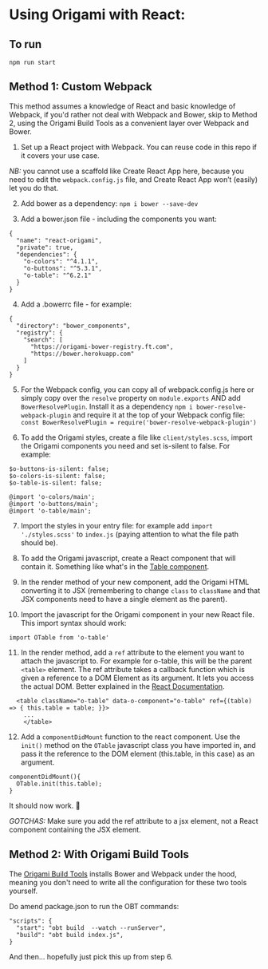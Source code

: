 # Using Origami with React:

## To run

`npm run start`

## Method 1: Custom Webpack
This method assumes a knowledge of React and basic knowledge of Webpack, if you'd rather not deal
with Webpack and Bower, skip to Method 2, using the Origami Build Tools as a convenient layer over
Webpack and Bower.

1. Set up a React project with Webpack. You can reuse code in this repo if it covers your use case.

_NB:_ you cannot use a scaffold like Create React App here, because you need to edit the `webpack.config.js` file, and Create React App won’t (easily) let you do that.

2. Add bower as a dependency: `npm i bower --save-dev`

3. Add a bower.json file - including the components you want:
```
{
  "name": "react-origami",
  "private": true,
  "dependencies": {
    "o-colors": "^4.1.1",
    "o-buttons": "^5.3.1",
    "o-table": "^6.2.1"
  }
}

```

4. Add a .bowerrc file - for example:
```
{
  "directory": "bower_components",
  "registry": {
    "search": [
      "https://origami-bower-registry.ft.com",
      "https://bower.herokuapp.com"
    ]
  }
}
```

5. For the Webpack config, you can copy all of webpack.config.js here or simply copy over the `resolve` property on `module.exports` AND add `BowerResolvePlugin`.
Install it as a dependency `npm i bower-resolve-webpack-plugin` and require it at the top of your Webpack config file: `const BowerResolvePlugin = require('bower-resolve-webpack-plugin')`

6. To add the Origami styles, create a file like `client/styles.scss`, import the Origami components you need and set is-silent to false. For example:
```
$o-buttons-is-silent: false;
$o-colors-is-silent: false;
$o-table-is-silent: false;

@import 'o-colors/main';
@import 'o-buttons/main';
@import 'o-table/main';
```

7. Import the styles in your entry file: for example add `import './styles.scss'` to `index.js` (paying attention to what the file path should be).

8. To add the Origami javascript, create a React component that will contain it. Something like what's in the [Table component](https://github.com/Financial-Times/origami-react/blob/master/client/components/Table.jsx).

9. In the render method of your new component, add the Origami HTML converting it to JSX (remembering to change `class` to `className` and that JSX components need to have a single element as the parent).

10. Import the javascript for the Origami component in your new React file. This import syntax should work:
```
import OTable from 'o-table'
```

11. In the render method, add a `ref` attribute to the element you want to attach the javascript to. For example for o-table, this will be the parent `<table>` element. The ref attribute takes a callback function which is given a reference to a DOM Element as its argument. It lets you access the actual DOM. Better explained in the [React Documentation](https://facebook.github.io/react/docs/refs-and-the-dom.html).
```
  <table className="o-table" data-o-component="o-table" ref={(table) => { this.table = table; }}>
    ...
    </table>
```

12. Add a `componentDidMount` function to the react component. Use the `init()` method on the `OTable` javascript class you have imported in, and pass it the reference to the DOM element (this.table, in this case) as an argument.
```
componentDidMount(){
  OTable.init(this.table);
}
```

It should now work. :pray:

_GOTCHAS:_
Make sure you add the ref attribute to a jsx element, not a React component containing the JSX element.

## Method 2: With Origami Build Tools

The [Origami Build Tools](http://origami.ft.com/docs/developer-guide/modules/building-modules/) installs Bower and Webpack under the hood, meaning you don't need to write all the configuration for these two tools yourself.

Do amend package.json to run the OBT commands:
  ```
  "scripts": {
    "start": "obt build  --watch --runServer",
    "build": "obt build index.js",
  }
  ```

And then... hopefully just pick this up from step 6.
